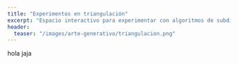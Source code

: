 ```yaml
---
title: "Experimentos en triangulación"
excerpt: "Espacio interactivo para experimentar con algoritmos de subdivisión triángular."
header:
  teaser: "/images/arte-generativo/triangulacion.png"
---
```


hola jaja